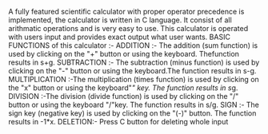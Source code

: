 A fully featured scientific calculator with proper operator precedence is implemented, the calculator is written in C language. It consist of all arithmatic operations and is very easy to use.
This calculator is operated with users input and provides exact output what user wants.
BASIC FUNCTIONS of this calculator :-
ADDITION :- The addition (sum function) is used by clicking on the "+" button or using the keyboard. Thefunction results in s+g.
SUBTRACTION :- The subtraction (minus function) is used by clicking on the "-" button or using the keyboard.The function results in s-g.
MULTIPLICATION :-The multiplication (times function) is used by clicking on the "x" button or using the keyboard"*" key. The function results in s*g.
DIVISION :-The division (divide function) is used by clicking on the "/" button or using the keyboard "/"key. The function results in s/g.
SIGN :- The sign key (negative key) is used by clicking on the "(-)" button. The function results in -1*x.
DELETION:- Press C button for deleting whole input

